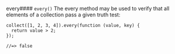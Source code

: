 every#### ``every()``
The every method may be used to verify that all elements of a collection pass a given truth test:
	
	collect([1, 2, 3, 4]).every(function (value, key) {
	  return value > 2;
	});
	
	//=> false
	
